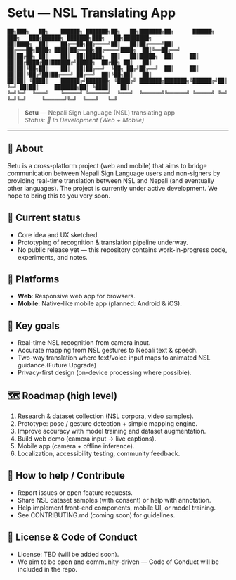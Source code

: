 # Setu — NSL Translating App

```
██╗███╗   ██╗    ██████╗ ███████╗██╗   ██╗███████╗██╗      ██████╗ ███╗   ███╗██████╗ ███████╗███╗   ██╗████████╗
██║████╗  ██║    ██╔══██╗██╔════╝██║   ██║██╔════╝██║     ██╔═══██╗████╗ ████║██╔══██╗██╔════╝████╗  ██║╚══██╔══╝
██║██╔██╗ ██║    ██║  ██║█████╗  ██║   ██║█████╗  ██║     ██║   ██║██╔████╔██║██████╔╝█████╗  ██╔██╗ ██║   ██║   
██║██║╚██╗██║    ██║  ██║██╔══╝  ╚██╗ ██╔╝██╔══╝  ██║     ██║   ██║██║╚██╔╝██║██╔═══╝ ██╔══╝  ██║╚██╗██║   ██║   
██║██║ ╚████║    ██████╔╝███████╗ ╚████╔╝ ███████╗███████╗╚██████╔╝██║ ╚═╝ ██║██║     ███████╗██║ ╚████║   ██║   
╚═╝╚═╝  ╚═══╝    ╚═════╝ ╚══════╝  ╚═══╝  ╚══════╝╚══════╝ ╚═════╝ ╚═╝     ╚═╝╚═╝     ╚══════╝╚═╝  ╚═══╝   ╚═╝   
```

> **Setu** — Nepali Sign Language (NSL) translating app  
> _Status: 🚧 In Development (Web + Mobile)_

---

## 📖 About
Setu is a cross-platform project (web and mobile) that aims to bridge communication between Nepali Sign Language users and non-signers by providing real-time translation between NSL and Nepali (and eventually other languages). The project is currently under active development. We hope to bring this to you very soon.

## 🚀 Current status
- Core idea and UX sketched.
- Prototyping of recognition & translation pipeline underway.
- No public release yet — this repository contains work-in-progress code, experiments, and notes.

## 📱 Platforms
- **Web**: Responsive web app for browsers.
- **Mobile**: Native-like mobile app (planned: Android & iOS).

## 🎯 Key goals
- Real-time NSL recognition from camera input.
- Accurate mapping from NSL gestures to Nepali text & speech.
- Two-way translation where text/voice input maps to animated NSL guidance.(Future Upgrade)
- Privacy-first design (on-device processing where possible).

## 🗺 Roadmap (high level)
1. Research & dataset collection (NSL corpora, video samples).
2. Prototype: pose / gesture detection + simple mapping engine.
3. Improve accuracy with model training and dataset augmentation.
4. Build web demo (camera input → live captions).
5. Mobile app (camera + offline inference).
6. Localization, accessibility testing, community feedback.

## 🤝 How to help / Contribute
- Report issues or open feature requests.
- Share NSL dataset samples (with consent) or help with annotation.
- Help implement front-end components, mobile UI, or model training.
- See CONTRIBUTING.md (coming soon) for guidelines.

## 📜 License & Code of Conduct
- License: TBD (will be added soon).
- We aim to be open and community-driven — Code of Conduct will be included in the repo.

## 

